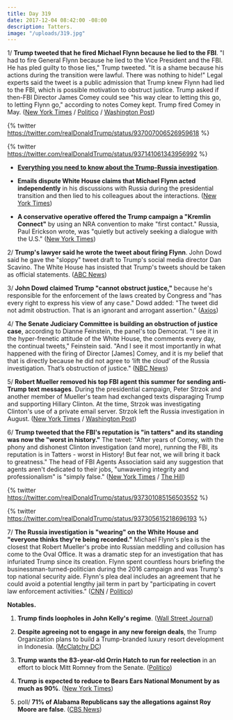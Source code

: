 ```yaml
---
title: Day 319
date: 2017-12-04 08:42:00 -08:00
description: Tatters.
image: "/uploads/319.jpg"
---
```


1/ **Trump tweeted that he fired Michael Flynn because he lied to the FBI**. "I had to fire General Flynn because he lied to the Vice President and the FBI. He has pled guilty to those lies," Trump tweeted. "It is a shame because his actions during the transition were lawful. There was nothing to hide!" Legal experts said the tweet is a public admission that Trump knew Flynn had lied to the FBI, which is possible motivation to obstruct justice. Trump asked if then-FBI Director James Comey could see "his way clear to letting this go, to letting Flynn go," according to notes Comey kept. Trump fired Comey in May. ([New York Times](https://www.nytimes.com/2017/12/02/us/politics/trump-michael-flynn.html) / [Politico](https://www.politico.com/story/2017/12/02/trump-flynn-russia-no-collusion-claim-276017) / [Washington Post](https://www.washingtonpost.com/politics/trump-lawyer-says-president-knew-flynn-had-given-fbi-the-same-account-he-gave-to-vice-president/2017/12/03/5c59a620-d849-11e7-a841-2066faf731ef_story.html))

{% twitter https://twitter.com/realDonaldTrump/status/937007006526959618 %}

{% twitter https://twitter.com/realDonaldTrump/status/937141061343956992 %}

* **[Everything you need to know about the Trump-Russia investigation](https://whatthefuckjusthappenedtoday.com/trump-russia-investigation/)**.

* **Emails dispute White House claims that Michael Flynn acted independently** in his discussions with Russia during the presidential transition and then lied to his colleagues about the interactions. ([New York Times](https://www.nytimes.com/2017/12/02/us/russia-mcfarland-flynn-trump-emails.html))

* **A conservative operative offered the Trump campaign a "Kremlin Connect"** by using an NRA convention to make "first contact." Russia, Paul Erickson wrote, was "quietly but actively seeking a dialogue with the U.S." ([New York Times](https://www.nytimes.com/2017/12/03/us/politics/trump-putin-russia-nra-campaign.html))

2/ **Trump's lawyer said he wrote the tweet about firing Flynn**. John Dowd said he gave the "sloppy" tweet draft to Trump's social media director Dan Scavino. The White House has insisted that Trump's tweets should be taken as official statements. ([ABC News](http://abcnews.go.com/Politics/trumps-lawyer-wrote-presidents-sloppy-tweet-flynns-dismissal/story?id=51541650))

3/ **John Dowd claimed Trump "cannot obstruct justice,"** because he's responsible for the enforcement of the laws created by Congress and "has every right to express his view of any case." Dowd added: "The tweet did not admit obstruction. That is an ignorant and arrogant assertion." ([Axios](https://www.axios.com/exclusive-trump-lawyer-claims-the-president-cannot-obstruct-justice-2514742663.html))

4/ **The Senate Judiciary Committee is building an obstruction of justice case**, according to Dianne Feinstein, the panel's top Democrat. "I see it in the hyper-frenetic attitude of the White House, the comments every day, the continual tweets," Feinstein said. "And I see it most importantly in what happened with the firing of Director \[James\] Comey, and it is my belief that that is directly because he did not agree to ‘lift the cloud’ of the Russia investigation. That’s obstruction of justice." ([NBC News](https://www.nbcnews.com/politics/politics-news/feinstein-senate-russia-probe-building-obstruction-case-against-trump-n826031))

5/ **Robert Mueller removed his top FBI agent this summer for sending anti-Trump text messages**. During the presidential campaign, Peter Strzok and another member of Mueller's team had exchanged texts disparaging Trump and supporting Hillary Clinton. At the time, Strzok was investigating Clinton's use of a private email server. Strzok left the Russia investigation in August. ([New York Times](https://www.nytimes.com/2017/12/02/us/politics/mueller-removed-top-fbi-agent-over-possible-anti-trump-texts.html) / [Washington Post](https://www.washingtonpost.com/world/national-security/two-senior-fbi-officials-on-clinton-trump-probes-exchanged-politically-charged-texts-disparaging-trump/2017/12/02/9846421c-d707-11e7-a986-d0a9770d9a3e_story.html))

6/ **Trump tweeted that the FBI's reputation is "in tatters" and its standing was now the "worst in history."** The tweet: "After years of Comey, with the phony and dishonest Clinton investigation (and more), running the FBI, its reputation is in Tatters - worst in History! But fear not, we will bring it back to greatness." The head of FBI Agents Association said any suggestion that agents aren't dedicated to their jobs, "unwavering integrity and professionalism" is "simply false." ([New York Times](https://www.nytimes.com/2017/12/03/us/politics/trump-fbi-tatters.html) / [The Hill](http://thehill.com/homenews/administration/363048-fbi-agents-fire-back-at-trump-saying-fbi-isnt-dedicated-is-simply))

{% twitter https://twitter.com/realDonaldTrump/status/937301085156503552 %}

{% twitter https://twitter.com/realDonaldTrump/status/937305615218696193 %}

7/ **The Russia investigation is "wearing" on the White House and "everyone thinks they're being recorded."** Michael Flynn's plea is the closest that Robert Mueller's probe into Russian meddling and collusion has come to the Oval Office. It was a dramatic step for an investigation that has infuriated Trump since its creation. Flynn spent countless hours briefing the businessman-turned-politician during the 2016 campaign and was Trump's top national security aide. Flynn's plea deal includes an agreement that he could avoid a potential lengthy jail term in part by "participating in covert law enforcement activities." ([CNN](https://www.cnn.com/2017/12/01/politics/president-donald-trump-white-house-russia-fallout/index.html) / [Politico](https://www.politico.com/story/2017/12/04/white-house-paranoid-trump-277761))

**Notables.**

1. **Trump finds loopholes in John Kelly's regime**. ([Wall Street Journal](https://www.wsj.com/articles/trump-finds-loopholes-in-chief-of-staffs-new-regime-1512302400))

2. **Despite agreeing not to engage in any new foreign deals**, the Trump Organization plans to build a Trump-branded luxury resort development in Indonesia. ([McClatchy DC](http://www.mcclatchydc.com/news/politics-government/white-house/article187562198.html))

3. **Trump wants the 83-year-old Orrin Hatch to run for reelection** in an effort to block Mitt Romney from the Senate. ([Politico](https://www.politico.com/story/2017/12/03/trump-mitt-romney-utah-senate-hatch-276805))

4. **Trump is expected to reduce to Bears Ears National Monument by as much as 90%**. ([New York Times](https://www.nytimes.com/2017/12/04/us/trump-bears-ears.html))

5. poll/ **71% of Alabama Republicans say the allegations against Roy Moore are false**. ([CBS News](https://www.cbsnews.com/news/alabama-republicans-allegations-against-moore-false-cbs-news-poll/))
